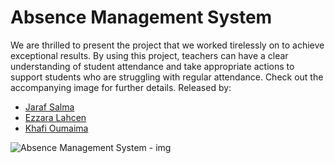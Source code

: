 # Absence Management System

We are thrilled to present the project that we worked tirelessly on to achieve exceptional results.
By using this project, teachers can have a clear understanding of student attendance and take appropriate actions to support students who are struggling with regular attendance.
Check out the accompanying image for further details.
Released by:
* [Jaraf Salma](https://www.linkedin.com/in/salma-jaraf-051763200 "Jaraf Salma")
* [Ezzara Lahcen](https://www.linkedin.com/in/lahcen-ezzara "Ezzara Lahcen")
* [Khafi Oumaima](https://www.linkedin.com/in/oumaima-k-2928aa1b3 "Khafi Oumaima")

![Absence Management System - img](https://user-images.githubusercontent.com/114707306/216087158-6683a395-73c1-4d36-bd19-ab096c704f99.jpg)
